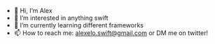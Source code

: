 - 👋 Hi, I’m Alex
- 👀 I’m interested in anything swift
- 🌱 I’m currently learning different frameworks
- 📫 How to reach me: alexelo.swift@gmail.com or DM me on twitter!

<!---
alexeloswift/alexeloswift is a ✨ special ✨ repository because its `README.md` (this file) appears on your GitHub profile.
You can click the Preview link to take a look at your changes.
--->
